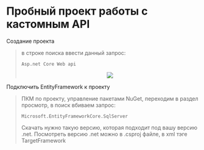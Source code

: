 ﻿# Пробный проект работы с кастомным API
Создание проекта
>в строке поиска ввести данный запрос: 
>```
>Asp.net Core Web api
>```
><p align="center">
><img src="https://i.ibb.co/QnSQ8vx/create-project.jpg"></img>
></p>
Подключить EntityFramework к проекту
>ПКМ по проекту, управление пакетами NuGet,
>переходим в раздел просмотр, в поиск вбиваем запрос:
>```
>Microsoft.EntityFrameworkCore.SqlServer
>```
>Скачать нужно такую версию, которая подходит под вашу версию .net.
>Посмотреть версию .net можно в .csproj файле, в xml тэге TargetFramework
